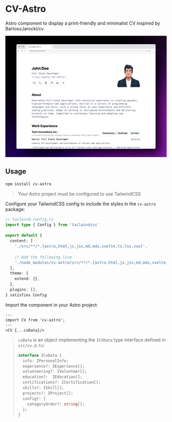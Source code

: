# CV-Astro

Astro component to display a print-friendly and minimalist CV inspired by BartoszJarocki/cv.

![CV-Astro Demo](demo.png)

## Usage

```bash
npm install cv-astro
```

> Your Astro project must be configured to use TailwindCSS

Configure your TailwindCSS config to include the styles in the `cv-astro` package:

```ts
// tailwind.config.ts
import type { Config } from 'tailwindcss'

export default {
  content: [
    './src/**/*.{astro,html,js,jsx,md,mdx,svelte,ts,tsx,vue}',

    // Add the following line
    './node_modules/cv-astro/src/**/*.{astro,html,js,jsx,md,mdx,svelte,ts,tsx,vue}',
  ],
  theme: {
    extend: {},
  },
  plugins: [],
} satisfies Config
```

Import the component in your Astro project:

```astro
---
import CV from 'cv-astro';
---
<CV {...cvData}/>
```

> `cvData` is an object implementing the `ICVData` type interface defined in `src/cv.d.ts`:
> ```ts
> interface ICvData {
>   info: IPersonalInfo;
>   experience?: IExperience[];
>   volunteering?: IVolunteer[];
>   education?:  IEducation[];
>   certifications?: ICertification[];
>   skills?: ISkill[];
>   projects?: IProject[];
>   config?: {
>     categoryOrder?: string[];
>   };
> }
> ```
